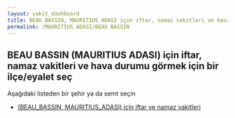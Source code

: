 ```yaml
---
layout: vakit_dashboard
title: BEAU BASSIN, MAURITIUS ADASI için iftar, namaz vakitleri ve hava durumu - ilçe/eyalet seç
permalink: /MAURITIUS ADASI/BEAU BASSIN
---
```


## BEAU BASSIN (MAURITIUS ADASI) için iftar, namaz vakitleri ve hava durumu  görmek için bir ilçe/eyalet seç

Aşağıdaki listeden bir şehir ya da semt seçin

* [ (BEAU_BASSIN, MAURITIUS_ADASI) için iftar ve namaz vakitleri](/MAURITIUS_ADASI/BEAU_BASSIN/)

<script type="text/javascript">
  var GLOBAL_COUNTRY = 'MAURITIUS ADASI';
  var GLOBAL_CITY = 'BEAU BASSIN';
  var GLOBAL_STATE = 'BEAU BASSIN';
</script>

